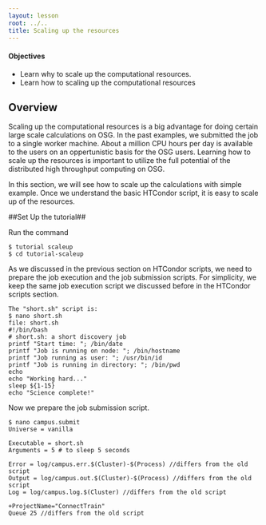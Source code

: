 ```yaml
---
layout: lesson
root: ../..
title: Scaling up the resources 
---
```

<div class="objectives" markdown="1">

#### Objectives
*   Learn why to scale up the computational resources.
*   Learn how to scaling up the computational resources  
</div>

<h2>Overview </h2> 
Scaling up the computational resources is a big advantage for doing certain
large scale calculations on OSG. In the past examples, we submitted the job
to a single worker machine. About a million CPU hours per day is 
available to the users on an oppertunistic basis for the OSG users. 
Learning how to scale up the resources is important to utilize 
the full potential of the distributed high throughput computing on 
OSG. 


In this section, we will see how to scale up the calculations with 
simple example. Once we understand the basic HTCondor script, it is easy 
to scale up of the resources. 


##Set Up the tutorial##

Run the command 

~~~
$ tutorial scaleup
$ cd tutorial-scaleup
~~~

As we discussed in the previous section on HTCondor scripts, we need to 
prepare the job execution and the job submission scripts. For simplicity, 
we keep the same job execution script we discussed before in the HTCondor
scripts section. 

~~~
The "short.sh" script is:
$ nano short.sh
file: short.sh
#!/bin/bash
# short.sh: a short discovery job
printf "Start time: "; /bin/date
printf "Job is running on node: "; /bin/hostname
printf "Job running as user: "; /usr/bin/id
printf "Job is running in directory: "; /bin/pwd
echo
echo "Working hard..."
sleep ${1-15}
echo "Science complete!"
~~~


Now we prepare the job submission script. 

~~~
$ nano campus.submit
Universe = vanilla

Executable = short.sh
Arguments = 5 # to sleep 5 seconds

Error = log/campus.err.$(Cluster)-$(Process) //differs from the old script
Output = log/campus.out.$(Cluster)-$(Process) //differs from the old script
Log = log/campus.log.$(Cluster) //differs from the old script

+ProjectName="ConnectTrain"
Queue 25 //differs from the old script
~~~





